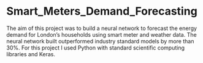 # Smart_Meters_Demand_Forecasting
The aim of this project was to build a neural network to forecast the energy demand for London’s households using smart meter and weather data. 
The neural network built outperformed industry standard models by more than 30%. For this project I used Python with standard scientific computing 
libraries and Keras.
